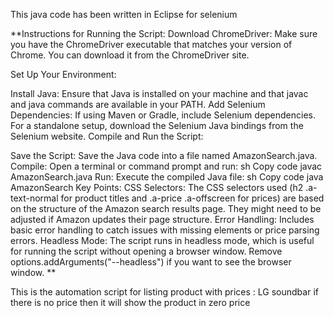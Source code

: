 This java code has been written in Eclipse for selenium 


**Instructions for Running the Script:
Download ChromeDriver: Make sure you have the ChromeDriver executable that matches your version of Chrome. You can download it from the ChromeDriver site.

Set Up Your Environment:

Install Java: Ensure that Java is installed on your machine and that javac and java commands are available in your PATH.
Add Selenium Dependencies: If using Maven or Gradle, include Selenium dependencies. For a standalone setup, download the Selenium Java bindings from the Selenium website.
Compile and Run the Script:

Save the Script: Save the Java code into a file named AmazonSearch.java.
Compile: Open a terminal or command prompt and run:
sh
Copy code
javac AmazonSearch.java
Run: Execute the compiled Java file:
sh
Copy code
java AmazonSearch
Key Points:
CSS Selectors: The CSS selectors used (h2 .a-text-normal for product titles and .a-price .a-offscreen for prices) are based on the structure of the Amazon search results page. They might need to be adjusted if Amazon updates their page structure.
Error Handling: Includes basic error handling to catch issues with missing elements or price parsing errors.
Headless Mode: The script runs in headless mode, which is useful for running the script without opening a browser window. Remove options.addArguments("--headless") if you want to see the browser window.
**
           

This is the automation script for listing product with prices : LG soundbar 
if there is no price then it will show the product in zero price
